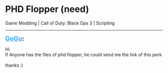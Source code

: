 # PHD Flopper (need)
Game Modding | Call of Duty: Black Ops 3 | Scripting

---
<strong style="font-size: 1.4em;"><span style="text-decoration: underline;text-decoration-color: #34a7f9;"><span style="color:#34a7f9;">GoGu</span></span>:</strong>

<p>Hi<br />If Anyone has the files of phd flopper, he could send me the link of this perk<br /><br />thanks :)</p>
